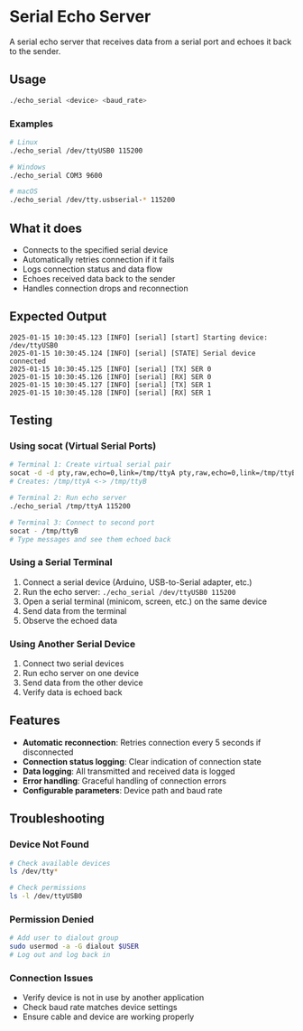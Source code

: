 # Serial Echo Server

A serial echo server that receives data from a serial port and echoes it back to the sender.

## Usage

```bash
./echo_serial <device> <baud_rate>
```

### Examples
```bash
# Linux
./echo_serial /dev/ttyUSB0 115200

# Windows
./echo_serial COM3 9600

# macOS
./echo_serial /dev/tty.usbserial-* 115200
```

## What it does

- Connects to the specified serial device
- Automatically retries connection if it fails
- Logs connection status and data flow
- Echoes received data back to the sender
- Handles connection drops and reconnection

## Expected Output

```
2025-01-15 10:30:45.123 [INFO] [serial] [start] Starting device: /dev/ttyUSB0
2025-01-15 10:30:45.124 [INFO] [serial] [STATE] Serial device connected
2025-01-15 10:30:45.125 [INFO] [serial] [TX] SER 0
2025-01-15 10:30:45.126 [INFO] [serial] [RX] SER 0
2025-01-15 10:30:45.127 [INFO] [serial] [TX] SER 1
2025-01-15 10:30:45.128 [INFO] [serial] [RX] SER 1
```

## Testing

### Using socat (Virtual Serial Ports)
```bash
# Terminal 1: Create virtual serial pair
socat -d -d pty,raw,echo=0,link=/tmp/ttyA pty,raw,echo=0,link=/tmp/ttyB
# Creates: /tmp/ttyA <-> /tmp/ttyB

# Terminal 2: Run echo server
./echo_serial /tmp/ttyA 115200

# Terminal 3: Connect to second port
socat - /tmp/ttyB
# Type messages and see them echoed back
```

### Using a Serial Terminal
1. Connect a serial device (Arduino, USB-to-Serial adapter, etc.)
2. Run the echo server: `./echo_serial /dev/ttyUSB0 115200`
3. Open a serial terminal (minicom, screen, etc.) on the same device
4. Send data from the terminal
5. Observe the echoed data

### Using Another Serial Device
1. Connect two serial devices
2. Run echo server on one device
3. Send data from the other device
4. Verify data is echoed back

## Features

- **Automatic reconnection**: Retries connection every 5 seconds if disconnected
- **Connection status logging**: Clear indication of connection state
- **Data logging**: All transmitted and received data is logged
- **Error handling**: Graceful handling of connection errors
- **Configurable parameters**: Device path and baud rate

## Troubleshooting

### Device Not Found
```bash
# Check available devices
ls /dev/tty*

# Check permissions
ls -l /dev/ttyUSB0
```

### Permission Denied
```bash
# Add user to dialout group
sudo usermod -a -G dialout $USER
# Log out and log back in
```

### Connection Issues
- Verify device is not in use by another application
- Check baud rate matches device settings
- Ensure cable and device are working properly
